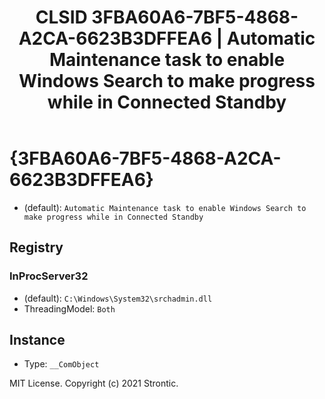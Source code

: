 ﻿---
title: "CLSID 3FBA60A6-7BF5-4868-A2CA-6623B3DFFEA6 | Automatic Maintenance task to enable Windows Search to make progress while in Connected Standby"
excerpt: What is COM-Object CLSID 3FBA60A6-7BF5-4868-A2CA-6623B3DFFEA6?
---

# {3FBA60A6-7BF5-4868-A2CA-6623B3DFFEA6}

* (default): `Automatic Maintenance task to enable Windows Search to make progress while in Connected Standby`

## Registry


### InProcServer32

* (default): `C:\Windows\System32\srchadmin.dll`
* ThreadingModel: `Both`

## Instance

* Type: `__ComObject`

MIT License. Copyright (c) 2021 Strontic.


